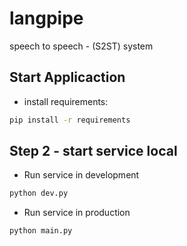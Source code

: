 # langpipe
speech to speech - (S2ST) system

## Start Applicaction

- install requirements:
    
```bash
pip install -r requirements
```

## Step 2 - start service local

- Run service in development

```bash
python dev.py
```

- Run service in production

```bash
python main.py
```